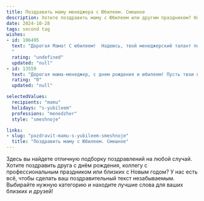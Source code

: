 ```yaml
---
title: Поздравить маму менеджера с Юбилеем. Смешное
description: Хотите поздравить маму с Юбилеем или другим праздником? Наш ИИ создаст незабываемое поздравление, а вы обязательно выделитесь среди других.  
date: 2024-10-28
tags: second tag
wishes:
- id: 106495
  text: "Дорогая Мама! С юбилеем!  Надеюсь, твой менеджерский талант позволит тебе идеально спланировать этот праздник,  а твой жизненный опыт – с легкостью  решить все неожиданные  проблемы, как ты делаешь это на работе.  Пусть этот день будет настолько же успешным, как и все твои проекты, и пусть тебя окружают только благодарные (и не слишком требовательные!) клиенты –  родные и близкие!  Желаю тебе море позитива, океан здоровья и столько счастья, сколько ты сама себе пожелаешь (и даже чуть-чуть больше!).
  "
  rating: "undefined"
  updated: "null"
- id: 13559
  text: "Дорогая мама-менеджер, с днем рождения и юбилеем! Пусть твои планы всегда достигают цели, а бюджеты не срываются, как наши диетические планы. Пусть ты всегда находишь выход из самых сложных ситуаций, даже если это просто выход на кухню за вкусняшкой. Смелость твоих решений и энергия твоих идей – это то, что заставляет нашу семью двигаться вперед. Желаю тебе еще больше успехов, радости и, конечно же, времени, чтобы насладиться всеми победами. С днем рождения, мамочка!"
  rating: "0"
  updated: "null"

selectedValues:
  recipients: "mamu"
  holidays: "s-yubileem"
  professions: "menedzher"
  style: "smeshnoje"

links:
- slug: "pozdravit-mamu-s-yubileem-smeshnoje"
  title: "Поздравить маму с Юбилеем. Смешное"
---
```


Здесь вы найдете отличную подборку поздравлений на любой случай. 
Хотите поздравить друга с днём рождения, коллегу с профессиональным праздником или близких с Новым годом? У нас есть всё, чтобы сделать ваш поздравительный текст незабываемым. Выбирайте нужную категорию и находите лучшие слова для ваших близких и друзей!

